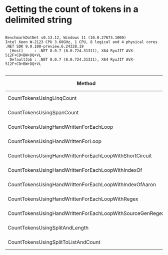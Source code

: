 # Getting the count of tokens in a delimited string




```

BenchmarkDotNet v0.13.12, Windows 11 (10.0.27673.1000)
Intel Xeon W-2123 CPU 3.60GHz, 1 CPU, 8 logical and 4 physical cores
.NET SDK 9.0.100-preview.6.24328.19
  [Host]     : .NET 8.0.7 (8.0.724.31311), X64 RyuJIT AVX-512F+CD+BW+DQ+VL
  DefaultJob : .NET 8.0.7 (8.0.724.31311), X64 RyuJIT AVX-512F+CD+BW+DQ+VL


```
| Method                                                   | Count | Mean      | Error    | StdDev   | Median    | Ratio | RatioSD | Gen0    | Allocated | Alloc Ratio |
|--------------------------------------------------------- |------ |----------:|---------:|---------:|----------:|------:|--------:|--------:|----------:|------------:|
| CountTokensUsingLinqCount                                | 1000  |  34.81 μs | 0.326 μs | 0.255 μs |  34.81 μs |  3.20 |    0.13 |  7.3853 |   32000 B |          NA |
| CountTokensUsingSpanCount                                | 1000  |  11.27 μs | 0.217 μs | 0.537 μs |  11.24 μs |  1.00 |    0.00 |       - |         - |          NA |
| CountTokensUsingHandWrittenForEachLoop                   | 1000  |  11.97 μs | 0.236 μs | 0.425 μs |  11.89 μs |  1.07 |    0.07 |       - |         - |          NA |
| CountTokensUsingHandWrittenForLoop                       | 1000  |  11.30 μs | 0.107 μs | 0.095 μs |  11.28 μs |  1.03 |    0.05 |       - |         - |          NA |
| CountTokensUsingHandWrittenForEachLoopWithShortCircuit   | 1000  |  11.04 μs | 0.213 μs | 0.210 μs |  10.94 μs |  1.00 |    0.04 |       - |         - |          NA |
| CountTokensUsingHandWrittenForEachLoopWithIndexOf        | 1000  |  11.76 μs | 0.175 μs | 0.155 μs |  11.73 μs |  1.07 |    0.05 |       - |         - |          NA |
| CountTokensUsingHandWrittenForEachLoopWithIndexOfAaron   | 1000  |  12.14 μs | 0.216 μs | 0.181 μs |  12.11 μs |  1.11 |    0.05 |       - |         - |          NA |
| CountTokensUsingHandWrittenForEachLoopWithRegex          | 1000  | 129.32 μs | 2.153 μs | 1.797 μs | 129.16 μs | 11.87 |    0.52 |       - |         - |          NA |
| CountTokensUsingHandWrittenForEachLoopWithSourceGenRegex | 1000  |  53.20 μs | 0.968 μs | 2.357 μs |  52.29 μs |  4.73 |    0.32 |       - |         - |          NA |
| CountTokensUsingSplitAndLength                           | 1000  |  67.99 μs | 1.349 μs | 2.061 μs |  67.28 μs |  6.08 |    0.41 | 28.8086 |  124584 B |          NA |
| CountTokensUsingSplitToListAndCount                      | 1000  | 115.30 μs | 2.291 μs | 5.915 μs | 112.62 μs | 10.27 |    0.71 | 46.5088 |  200744 B |          NA |

